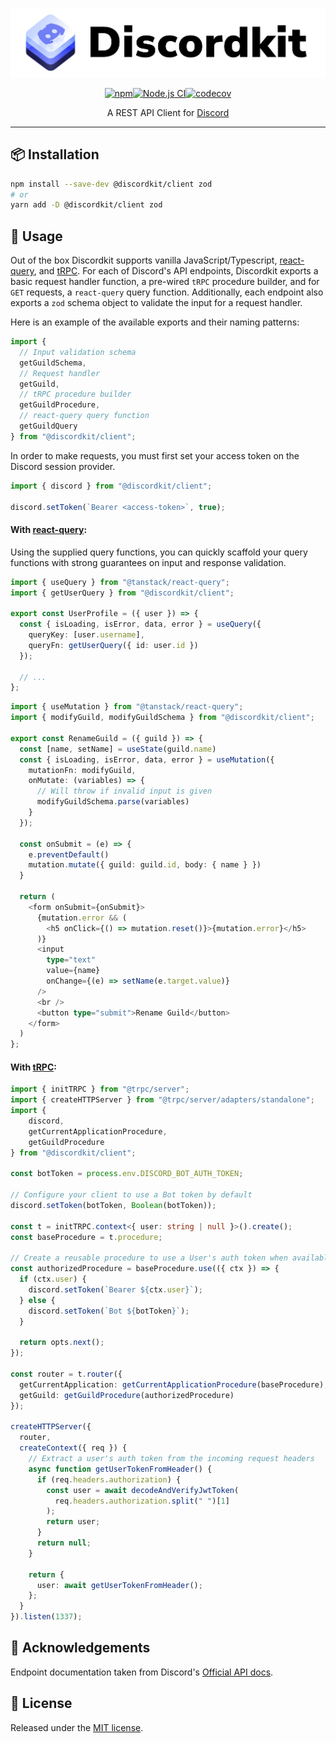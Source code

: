 <p align="center"><img alt="Discordkit" src="./static/logo.svg" /></p>
<p align="center"><a href="https://www.npmjs.org/package/@saeris/discordkit"><img src="https://img.shields.io/npm/v/@saeris/discordkit.svg?style=flat" alt="npm"></a><a href="https://github.com/Saeris/discordkit/actions/workflows/test.yml"><img src="https://github.com/Saeris/discordkit/actions/workflows/test.yml/badge.svg" alt="Node.js CI"></a><a href="https://codecov.io/gh/Saeris/discordkit"><img src="https://codecov.io/gh/Saeris/discordkit/branch/master/graph/badge.svg" alt="codecov"/></a></p>
<p align="center">A REST API Client for <a href="https://discord.com/developers/docs">Discord</a></p>

---

## 📦 Installation

```bash
npm install --save-dev @discordkit/client zod
# or
yarn add -D @discordkit/client zod
```

## 🔧 Usage

Out of the box Discordkit supports vanilla JavaScript/Typescript, [react-query](https://tanstack.com/query/latest), and [tRPC](https://trpc.io/). For each of Discord's API endpoints, Discordkit exports a basic request handler function, a pre-wired `tRPC` procedure builder, and for `GET` requests, a `react-query` query function. Additionally, each endpoint also exports a `zod` schema object to validate the input for a request handler.

Here is an example of the available exports and their naming patterns:

```ts
import {
  // Input validation schema
  getGuildSchema,
  // Request handler
  getGuild,
  // tRPC procedure builder
  getGuildProcedure,
  // react-query query function
  getGuildQuery
} from "@discordkit/client";
```

In order to make requests, you must first set your access token on the Discord session provider.

```ts
import { discord } from "@discordkit/client";

discord.setToken(`Bearer <access-token>`, true);
```

#### With [react-query](https://tanstack.com/query/latest):

Using the supplied query functions, you can quickly scaffold your query functions with strong guarantees on input and response validation.

```ts
import { useQuery } from "@tanstack/react-query";
import { getUserQuery } from "@discordkit/client";

export const UserProfile = ({ user }) => {
  const { isLoading, isError, data, error } = useQuery({
    queryKey: [user.username],
    queryFn: getUserQuery({ id: user.id })
  });

  // ...
};
```

```ts
import { useMutation } from "@tanstack/react-query";
import { modifyGuild, modifyGuildSchema } from "@discordkit/client";

export const RenameGuild = ({ guild }) => {
  const [name, setName] = useState(guild.name)
  const { isLoading, isError, data, error } = useMutation({
    mutationFn: modifyGuild,
    onMutate: (variables) => {
      // Will throw if invalid input is given
      modifyGuildSchema.parse(variables)
    }
  });

  const onSubmit = (e) => {
    e.preventDefault()
    mutation.mutate({ guild: guild.id, body: { name } })
  }

  return (
    <form onSubmit={onSubmit}>
      {mutation.error && (
        <h5 onClick={() => mutation.reset()}>{mutation.error}</h5>
      )}
      <input
        type="text"
        value={name}
        onChange={(e) => setName(e.target.value)}
      />
      <br />
      <button type="submit">Rename Guild</button>
    </form>
  )
};
```

#### With [tRPC](https://trpc.io/):

```ts
import { initTRPC } from "@trpc/server";
import { createHTTPServer } from "@trpc/server/adapters/standalone";
import {
    discord,
    getCurrentApplicationProcedure,
    getGuildProcedure
} from "@discordkit/client";

const botToken = process.env.DISCORD_BOT_AUTH_TOKEN;

// Configure your client to use a Bot token by default
discord.setToken(botToken, Boolean(botToken));

const t = initTRPC.context<{ user: string | null }>().create();
const baseProcedure = t.procedure;

// Create a reusable procedure to use a User's auth token when available
const authorizedProcedure = baseProcedure.use(({ ctx }) => {
  if (ctx.user) {
    discord.setToken(`Bearer ${ctx.user}`);
  } else {
    discord.setToken(`Bot ${botToken}`);
  }

  return opts.next();
});

const router = t.router({
  getCurrentApplication: getCurrentApplicationProcedure(baseProcedure),
  getGuild: getGuildProcedure(authorizedProcedure)
});

createHTTPServer({
  router,
  createContext({ req }) {
    // Extract a user's auth token from the incoming request headers
    async function getUserTokenFromHeader() {
      if (req.headers.authorization) {
        const user = await decodeAndVerifyJwtToken(
          req.headers.authorization.split(" ")[1]
        );
        return user;
      }
      return null;
    }

    return {
      user: await getUserTokenFromHeader();
    };
  }
}).listen(1337);
```

## 📣 Acknowledgements

Endpoint documentation taken from Discord's [Official API docs](https://discord.com/developers/docs/).

## 🥂 License

Released under the [MIT license](https://github.com/Saeris/discordkit/blob/master/LICENSE.md).
